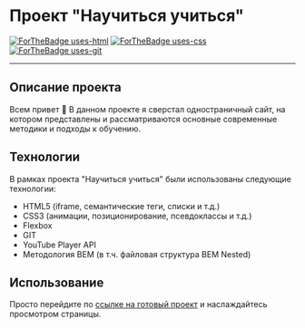 # Проект "Научиться учиться"
[![ForTheBadge uses-html](http://ForTheBadge.com/images/badges/uses-html.svg)](http://ForTheBadge.com)
[![ForTheBadge uses-css](http://ForTheBadge.com/images/badges/uses-css.svg)](http://ForTheBadge.com)
[![ForTheBadge uses-git](http://ForTheBadge.com/images/badges/uses-git.svg)](https://GitHub.com/)
____
## Описание проекта
Всем привет :wave:
В данном проекте я сверстал одностраничный сайт, на котором представлены и рассматриваются основные современные методики и подходы к обучению.

## Технологии
В рамках проекта "Научиться учиться" были использованы следующие технологии:
* HTML5 (iframe, семантические теги, списки и т.д.)
* CSS3 (анимации, позиционирование, псевдоклассы и т.д.)
* Flexbox
* GIT
* YouTube Player API
* Методология BEM (в т.ч. файловая структура BEM Nested)

## Использование
Просто перейдите по [ссылке на готовый проект](https://dronoti.github.io/how-to-learn/index.html) и наслаждайтесь просмотром страницы.
